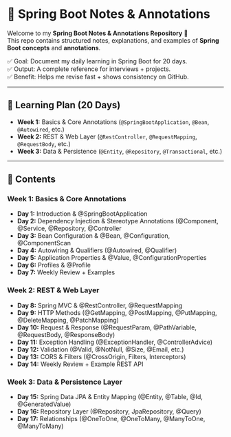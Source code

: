 # 📘 Spring Boot Notes & Annotations

Welcome to my **Spring Boot Notes & Annotations Repository** 🚀  
This repo contains structured notes, explanations, and examples of **Spring Boot concepts** and **annotations**.

✅ Goal: Document my daily learning in Spring Boot for 20 days.  
✅ Output: A complete reference for interviews + projects.  
✅ Benefit: Helps me revise fast + shows consistency on GitHub.  

---

## 📅 Learning Plan (20 Days)

- **Week 1:** Basics & Core Annotations (`@SpringBootApplication`, `@Bean`, `@Autowired`, etc.)
- **Week 2:** REST & Web Layer (`@RestController`, `@RequestMapping`, `@RequestBody`, etc.)
- **Week 3:** Data & Persistence (`@Entity`, `@Repository`, `@Transactional`, etc.)

---

## 📂 Contents
### Week 1: Basics & Core Annotations

- **Day 1:** Introduction & @SpringBootApplication
- **Day 2:** Dependency Injection & Stereotype Annotations (@Component, @Service, @Repository, @Controller
- **Day 3:** Bean Configuration & @Bean, @Configuration, @ComponentScan
- **Day 4:** Autowiring & Qualifiers (@Autowired, @Qualifier)
- **Day 5:** Application Properties & @Value, @ConfigurationProperties
- **Day 6:** Profiles & @Profile
- **Day 7:** Weekly Review + Examples

### Week 2: REST & Web Layer

- **Day 8:** Spring MVC & @RestController, @RequestMapping
- **Day 9:** HTTP Methods (@GetMapping, @PostMapping, @PutMapping, @DeleteMapping, @PatchMapping)
- **Day 10:** Request & Response (@RequestParam, @PathVariable, @RequestBody, @ResponseBody)
- **Day 11:** Exception Handling (@ExceptionHandler, @ControllerAdvice)
- **Day 12:** Validation (@Valid, @NotNull, @Size, @Email, etc.)
- **Day 13:** CORS & Filters (@CrossOrigin, Filters, Interceptors)
- **Day 14:** Weekly Review + Example REST API

### Week 3: Data & Persistence Layer

- **Day 15:** Spring Data JPA & Entity Mapping (@Entity, @Table, @Id, @GeneratedValue)
- **Day 16:** Repository Layer (@Repository, JpaRepository, @Query)
- **Day 17:** Relationships (@OneToOne, @OneToMany, @ManyToOne, @ManyToMany)
